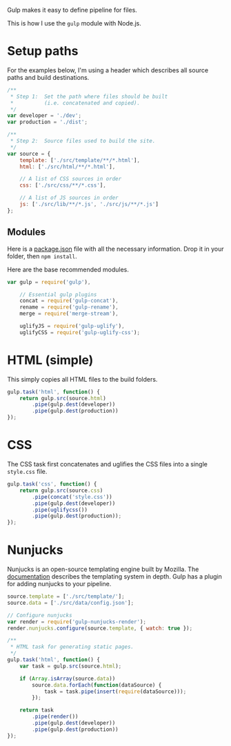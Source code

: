 Gulp makes it easy to define pipeline for files.

This is how I use the `gulp` module with Node.js. 

# Setup paths

For the examples below, I'm using a header which describes all source paths and build destinations.

```javascript
/**
 * Step 1:  Set the path where files should be built
 * 			(i.e. concatenated and copied).
 */
var developer = './dev';
var production = './dist';

/**
 * Step 2:  Source files used to build the site.
 */
var source = {
	template: ['./src/template/**/*.html'],
	html: ['./src/html/**/*.html'],

	// A list of CSS sources in order
	css: ['./src/css/**/*.css'],

	// A list of JS sources in order
	js: ['./src/lib/**/*.js', './src/js/**/*.js']
};
```

## Modules

Here is a [package.json](how.keshav.is/coding/using-gulp/package.json) file with all the necessary information. Drop it in your folder, then `npm install`.

Here are the base recommended modules.

```javascript
var gulp = require('gulp'),

    // Essential gulp plugins
    concat = require('gulp-concat'),
    rename = require('gulp-rename'),
    merge = require('merge-stream'),

    uglifyJS = require('gulp-uglify'),
    uglifyCSS = require('gulp-uglify-css');
```

# HTML (simple)

This simply copies all HTML files to the build folders.

```javascript
gulp.task('html', function() {
	return gulp.src(source.html)
		.pipe(gulp.dest(developer))
		.pipe(gulp.dest(production))
});
```

# CSS

The CSS task first concatenates and uglifies the CSS files into a single `style.css` file.

```javascript
gulp.task('css', function() {
	return gulp.src(source.css)
		.pipe(concat('style.css'))
		.pipe(gulp.dest(developer))
		.pipe(uglifycss())
		.pipe(gulp.dest(production));
});
```

# Nunjucks

Nunjucks is an open-source templating engine built by Mozilla. The [documentation](https://mozilla.github.io/nunjucks/) describes the templating system in depth. Gulp has a plugin for adding nunjucks to your pipeline.

```javascript
source.template = ['./src/template/'];
source.data = ['./src/data/config.json'];

// Configure nunjucks
var render = require('gulp-nunjucks-render');
render.nunjucks.configure(source.template, { watch: true });

/**
 * HTML task for generating static pages.
 */
gulp.task('html', function() {
	var task = gulp.src(source.html);

	if (Array.isArray(source.data))
		source.data.forEach(function(dataSource) {
			task = task.pipe(insert(require(dataSource)));
		});

	return task
		.pipe(render())
		.pipe(gulp.dest(developer))
		.pipe(gulp.dest(production))
});

```


